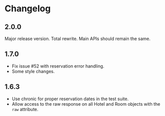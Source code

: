 Changelog
=========

2.0.0
-----
Major release version. Total rewrite. Main APIs should remain the same.

1.7.0
-----

* Fix issue #52 with reservation error handling.
* Some style changes.

1.6.3
-----
* Use chronic for proper reservation dates in the test suite.
* Allow access to the raw response on all Hotel and Room objects with the `raw` attribute.
